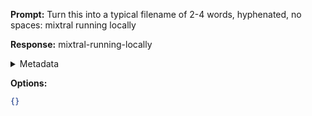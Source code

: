 **Prompt:**
Turn this into a typical filename of  2-4 words, hyphenated, no spaces: mixtral running locally

**Response:**
mixtral-running-locally

<details><summary>Metadata</summary>

- Duration: 458 ms
- Datetime: 2024-01-11T20:45:40.563460
- Model: gpt-3.5-turbo-0613

</details>

**Options:**
```json
{}
```

